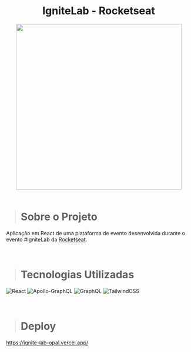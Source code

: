 <div align="center">
<h1>IgniteLab - Rocketseat</h1>
<img height="450" src="https://i.postimg.cc/Nfzq7Xnt/ignite-lab-opal-vercel-app-Nest-Hub-Max.png" />
</div>

<br />

># Sobre o Projeto

Aplicação em React de uma plataforma de evento desenvolvida durante o evento #IgniteLab da [Rocketseat](https://www.rocketseat.com.br/).

<br />

># Tecnologias Utilizadas

![React](https://img.shields.io/badge/react-%2320232a.svg?style=for-the-badge&logo=react&logoColor=%2361DAFB)
![Apollo-GraphQL](https://img.shields.io/badge/-ApolloGraphQL-311C87?style=for-the-badge&logo=apollo-graphql)
![GraphQL](https://img.shields.io/badge/-GraphQL-E10098?style=for-the-badge&logo=graphql&logoColor=white)
![TailwindCSS](https://img.shields.io/badge/tailwindcss-%2338B2AC.svg?style=for-the-badge&logo=tailwind-css&logoColor=white)

<br />

># Deploy

https://ignite-lab-opal.vercel.app/




